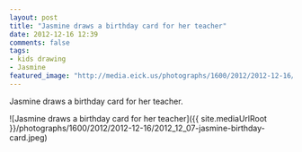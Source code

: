 ```yaml
---
layout: post
title: "Jasmine draws a birthday card for her teacher"
date: 2012-12-16 12:39
comments: false
tags: 
- kids drawing
- Jasmine
featured_image: "http://media.eick.us/photographs/1600/2012/2012-12-16/2012_12_07-jasmine-birthday-card.jpeg"
---
```

Jasmine draws a birthday card for her teacher.

![Jasmine draws a birthday card for her teacher]({{ site.mediaUrlRoot }}/photographs/1600/2012/2012-12-16/2012_12_07-jasmine-birthday-card.jpeg)

